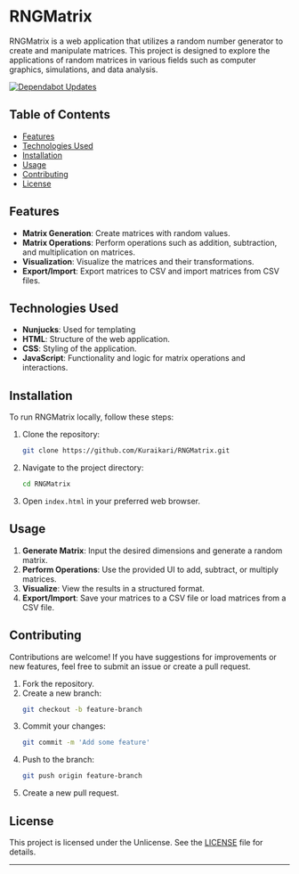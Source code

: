 # RNGMatrix

RNGMatrix is a web application that utilizes a random number generator to create and manipulate matrices. This project is designed to explore the applications of random matrices in various fields such as computer graphics, simulations, and data analysis.

[![Dependabot Updates](https://github.com/Kuraikari/RNGMatrix/actions/workflows/dependabot/dependabot-updates/badge.svg)](https://github.com/Kuraikari/RNGMatrix/actions/workflows/dependabot/dependabot-updates)

## Table of Contents
- [Features](#features)
- [Technologies Used](#technologies-used)
- [Installation](#installation)
- [Usage](#usage)
- [Contributing](#contributing)
- [License](#license)

## Features
- **Matrix Generation**: Create matrices with random values.
- **Matrix Operations**: Perform operations such as addition, subtraction, and multiplication on matrices.
- **Visualization**: Visualize the matrices and their transformations.
- **Export/Import**: Export matrices to CSV and import matrices from CSV files.

## Technologies Used
- **Nunjucks**: Used for templating
- **HTML**: Structure of the web application.
- **CSS**: Styling of the application.
- **JavaScript**: Functionality and logic for matrix operations and interactions.

## Installation
To run RNGMatrix locally, follow these steps:

1. Clone the repository:
    ```bash
    git clone https://github.com/Kuraikari/RNGMatrix.git
    ```
2. Navigate to the project directory:
    ```bash
    cd RNGMatrix
    ```
3. Open `index.html` in your preferred web browser.

## Usage
1. **Generate Matrix**: Input the desired dimensions and generate a random matrix.
2. **Perform Operations**: Use the provided UI to add, subtract, or multiply matrices.
3. **Visualize**: View the results in a structured format.
4. **Export/Import**: Save your matrices to a CSV file or load matrices from a CSV file.

## Contributing
Contributions are welcome! If you have suggestions for improvements or new features, feel free to submit an issue or create a pull request.

1. Fork the repository.
2. Create a new branch:
    ```bash
    git checkout -b feature-branch
    ```
3. Commit your changes:
    ```bash
    git commit -m 'Add some feature'
    ```
4. Push to the branch:
    ```bash
    git push origin feature-branch
    ```
5. Create a new pull request.

## License
This project is licensed under the Unlicense. See the [LICENSE](LICENSE) file for details.

---

